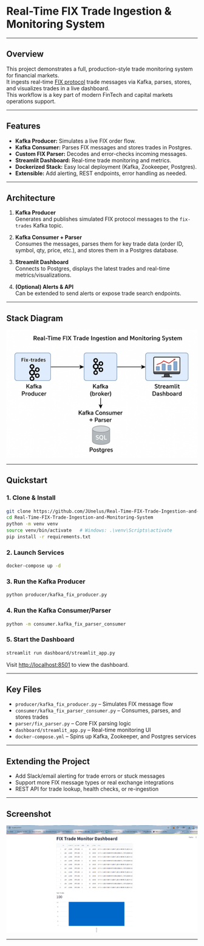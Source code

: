 # Real-Time FIX Trade Ingestion & Monitoring System

---

## Overview

This project demonstrates a full, production-style trade monitoring system for financial markets.  
It ingests real-time [FIX protocol](https://en.wikipedia.org/wiki/Financial_Information_eXchange) trade messages via Kafka, parses, stores, and visualizes trades in a live dashboard.  
This workflow is a key part of modern FinTech and capital markets operations support.

---

## Features

- **Kafka Producer:** Simulates a live FIX order flow.
- **Kafka Consumer:** Parses FIX messages and stores trades in Postgres.
- **Custom FIX Parser:** Decodes and error-checks incoming messages.
- **Streamlit Dashboard:** Real-time trade monitoring and metrics.
- **Dockerized Stack:** Easy local deployment (Kafka, Zookeeper, Postgres).
- **Extensible:** Add alerting, REST endpoints, error handling as needed.

---

## Architecture

1. **Kafka Producer**  
   Generates and publishes simulated FIX protocol messages to the `fix-trades` Kafka topic.

2. **Kafka Consumer + Parser**  
   Consumes the messages, parses them for key trade data (order ID, symbol, qty, price, etc.), and stores them in a Postgres database.

3. **Streamlit Dashboard**  
   Connects to Postgres, displays the latest trades and real-time metrics/visualizations.

4. **(Optional) Alerts & API**  
   Can be extended to send alerts or expose trade search endpoints.

---

## Stack Diagram

![Real-Time_FIX_Trade_Ingestion_imagine.png](Real-Time_FIX_Trade_Ingestion_imagine.png)

---

## Quickstart

### 1. Clone & Install

```bash
git clone https://github.com/JUnelus/Real-Time-FIX-Trade-Ingestion-and-Monitoring-System.git
cd Real-Time-FIX-Trade-Ingestion-and-Monitoring-System
python -m venv venv
source venv/bin/activate   # Windows: .\venv\Scripts\activate
pip install -r requirements.txt
```

### 2. Launch Services

```bash
docker-compose up -d
```

### 3. Run the Kafka Producer

```bash
python producer/kafka_fix_producer.py
```

### 4. Run the Kafka Consumer/Parser

```bash
python -m consumer.kafka_fix_parser_consumer
```

### 5. Start the Dashboard

```bash
streamlit run dashboard/streamlit_app.py
```

Visit [http://localhost:8501](http://localhost:8501) to view the dashboard.

---

## Key Files

- `producer/kafka_fix_producer.py` – Simulates FIX message flow
- `consumer/kafka_fix_parser_consumer.py` – Consumes, parses, and stores trades
- `parser/fix_parser.py` – Core FIX parsing logic
- `dashboard/streamlit_app.py` – Real-time monitoring UI
- `docker-compose.yml` – Spins up Kafka, Zookeeper, and Postgres services

---

## Extending the Project

- Add Slack/email alerting for trade errors or stuck messages
- Support more FIX message types or real exchange integrations
- REST API for trade lookup, health checks, or re-ingestion

---

## Screenshot

![img.png](dashboard/img.png)

---